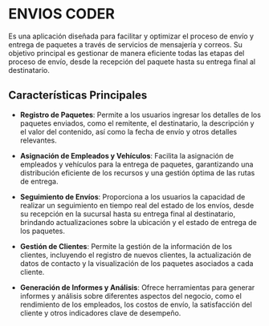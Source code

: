 # ENVIOS CODER

Es una aplicación diseñada para facilitar y optimizar el proceso de envío y entrega de paquetes a través de servicios de mensajería y correos. Su objetivo principal es gestionar de manera eficiente todas las etapas del proceso de envío, desde la recepción del paquete hasta su entrega final al destinatario.

## Características Principales

- **Registro de Paquetes**: Permite a los usuarios ingresar los detalles de los paquetes enviados, como el remitente, el destinatario, la descripción y el valor del contenido, así como la fecha de envío y otros detalles relevantes.

- **Asignación de Empleados y Vehículos**: Facilita la asignación de empleados y vehículos para la entrega de paquetes, garantizando una distribución eficiente de los recursos y una gestión óptima de las rutas de entrega.

- **Seguimiento de Envíos**: Proporciona a los usuarios la capacidad de realizar un seguimiento en tiempo real del estado de los envíos, desde su recepción en la sucursal hasta su entrega final al destinatario, brindando actualizaciones sobre la ubicación y el estado de entrega de los paquetes.

- **Gestión de Clientes**: Permite la gestión de la información de los clientes, incluyendo el registro de nuevos clientes, la actualización de datos de contacto y la visualización de los paquetes asociados a cada cliente.

- **Generación de Informes y Análisis**: Ofrece herramientas para generar informes y análisis sobre diferentes aspectos del negocio, como el rendimiento de los empleados, los costos de envío, la satisfacción del cliente y otros indicadores clave de desempeño.


